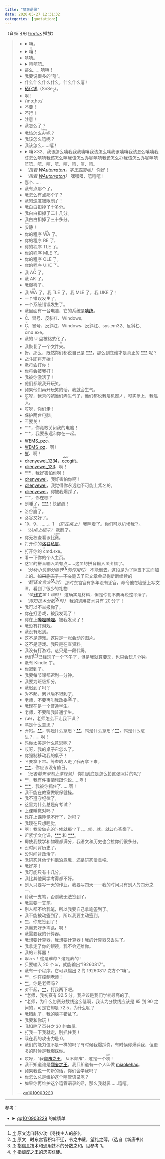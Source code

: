 ```yaml
---
title: "嘻管语录"
date: 2020-05-27 12:31:32
categories: [quotations]
---
```


<!-- more -->

（音频可用 [Firefox](https://www.mozilla.org/firefox/new) 播放）

> * <details>
>     <summary>嘻。</summary>
>     <audio src="/quotations/qq1010903229/0.ogg" controls></audio>
>   </details>
> * <details>
>     <summary><ruby>嘻<rp> (</rp><rt>xì</rt><rp>)</rp></ruby>！</summary>
>     <audio src="/quotations/qq1010903229/1.ogg" controls></audio>
>   </details>
> * 嘻嘻。
> * <details>
>     <summary>嘻嘻嘻。</summary>
>     <audio src="/quotations/qq1010903229/2.ogg" controls></audio>
>   </details>
> * 那么……嘻嘻！
> * 我要说很多的“嘻”。<a id="many-xi" href="/quotations/qq1010903229/endless-xi.html"></a><script>document.getElementById("many-xi").innerText = "嘻".repeat(Math.trunc(Math.random() * 21) + 10) + "……";</script>
> * 什么什么什么什么，什么什么嘻！
> * [硒化锡](https://zh.wikipedia.org/wiki/%E7%A1%92%E5%8C%96%E9%94%A1)（SnSe<sub>2</sub>）。
> * 啊！
> * /ˈmɜːˌhɜː/
> * 不要！
> * 不行！
> * 注意！
> * 我怎么了？
> * 我该怎么<ruby>办<rp> (</rp><rt>bàng</rt><rp>)</rp></ruby>呢？
> * 我该怎么嘻呢？
> * 我该怎么……嘻！
> * <details>
>     <summary>嘻✕32、我该怎么嘻我我我嘻嘻我该怎么嘻我该嘻嘻我该怎么嘻嘻我该怎么嘻嘻我该怎么嘻我该怎么办呢嘻嘻我该怎么办我该怎么办呢嘻嘻嘻嘻、嘻、嘻、嘻、嘻、嘻、嘻、嘻。</summary>
>     <audio src="/quotations/qq1010903229/3.ogg" controls></audio>
>   </details>
> * _（指着 [WAutomaton]，字正腔圆地）_ 你好！
> * _（指着 [WAutomaton]）_ 嘿嘿嘿，嘻嘻嘻！
> * 那个……
> * 我有点那个了。
> * 我怎么有点那个了？
> * 我的速度被限制了！
> * 我白白扣掉了十多分。
> * 我白白扣掉了二十几分。
> * 我白白扣掉了三十多分。
> * <ruby>安<rp> (</rp><rt>āng</rt><rp>)</rp></ruby>静！
> * 你的程序 <ruby>WA<rp> (</rp><rt>wā</rt><rp>)</rp></ruby> 了。
> * 你的程序 RE 了。
> * 你的程序 TLE 了。
> * 你的程序 MLE 了。
> * 你的程序 OLE 了。
> * 你的程序 UKE 了。
> * 我 A<ruby>C<rp> (</rp><rt>xī</rt><rp>)</rp></ruby> 了。
> * 我 AK 了。
> * 我爆零了。
> * 我 <ruby>WA<rp> (</rp><rt>wā</rt><rp>)</rp></ruby> 了，我 TLE 了，我 MLE 了，我 UKE 了！
> * 一个错误发生了。
> * 一个系统错误发生了。
> * 我里面有一台电脑，它的系统是[嘻统](https://github.com/decadence-church/xistem)。
> * <ruby>C<rp> (</rp><rt>xī</rt><rp>)</rp></ruby>、冒号、反斜杠、Windows。
> * <ruby>C<rp> (</rp><rt>xī</rt><rp>)</rp></ruby>、冒号、反斜杠、Windows、反斜杠、system32、反斜杠、<ruby>c<rp> (</rp><rt>xī</rt><rp>)</rp></ruby>md.exe。
> * 我的 U 盘被格式化了。
> * 我恢复了一个文件<ruby>夹<rp> (</rp><rt>jiá</rt><rp>)</rp></ruby>。
> * 好。那么，既然你们都说自己是 [\*\*\*][qq1010903229]，那么到底谁才是真正的 [\*\*\*][qq1010903229] 呢？
> * 战斗即将开始！
> * 我将会打你！
> * 你将会被我打！
> * 我被你激活了！
> * 他们都跟我开玩笑。
> * 如果他们再开玩笑的话，我就会生气。
> * 哎呀，我真的被他们弄生气了。他们都说我是机器人，可实际上，我是<ruby>人<rp> (</rp><rt>lén</rt><rp>)</rp></ruby>。
> * 哎呀，你们走！
> * 保护两台电脑。
> * 不要关！
> * \*\*\*，你竟敢关闭我的电脑！
> * \*\*\*，我要永远和你在一起。
> * [WEMS_pz<ruby>c<rp> (</rp><rt>xī</rt><rp>)</rp></ruby>][WEMS_pzc]。
> * [WEMS_pz][WEMS_pzc]、啊！
> * [W][WEMS_pzc]、啊！
> * [chenyewei_1234，<ruby>ccc<rp> (</rp><rt>xīxīxī</rt><rp>)</rp></ruby>gift][chenyewei_1234]。
> * [chenyewei_123][chenyewei_1234]、啊！
> * [\*\*\*][zhenglier]，我好害怕你啊！
> * [chenyewei][chenyewei_1234]，我好害怕你啊！
> * [chenyewei][chenyewei_1234]，我觉得你永远也不可能上紫名的。
> * [chenyewei][chenyewei_1234]，你被我爆踩了。
> * \*\*\*，你在哪？
> * 别睡了，[\*\*\*][WAutomaton]！快醒醒！
> * 洛谷<ruby>崩<rp> (</rp><rt>bēn</rt><rp>)</rp></ruby>了。
> * 洛谷又好了。
> * 10、9、……、1，_（趴在桌上）_ 我睡着了。你们可以机惨我了。
> * _（从桌上起来）_ 我醒了。
> * 你无权查看该比<ruby>赛<rp> (</rp><rt>/saɪn/</rt><rp>)</rp></ruby>。
> * 打开你的[洛谷私信](https://www.luogu.com.cn/chat)。
> * 打开你的 <ruby>c<rp> (</rp><rt>xī</rt><rp>)</rp></ruby>md.exe。
> * 看一下你的个人主页。
> * 这里的拼音输入法有点……这里的拼音输入法出错了。
> * _（分析小说部分情节<sup><a id="ref-1-1" href="#footnote-1">[1]</a></sup>的作用时）_ 不能删去。这段是为了照应下文而加上的。~~如果删去了，下文~~删去了它文章会显得断断续续的
> * _（翻译文言文<sup><a id="ref-2-1" href="#footnote-2">[2]</a></sup>时）_ 那时东宫官有多年没有迁官，命令他在墙壁上写文章，看到了很少的礼物
> * _（读[作文](/quotations/2020/04/23/qq1010903229-composition.html)第 1 段时）_ 这确实是材料，但是你们不要再说这段话了。
> * _（得知技术分数<sup><a id="ref-3-1" href="#footnote-3">[3]</a></sup>时）_ 我的通用技术只有 20 分了！
> * 我可以不举报你了。
> * 你在打游戏，被我发现了！
> * 你在上[哔哩哔哩](https://www.bilibili.com/)，被我发现了！
> * 我没有打游戏。
> * 我没有迟到。
> * 这不是游戏。这只是一张会动的图片。
> * 这不是游戏。我只是在查资料。
> * 我没有打游戏。这只是一段代码。
> * 他们<sup><a id="ref-4-1" href="#footnote-4">[4]</a></sup>已经玩了一个下午了，但是我就算要玩，也只会玩几分钟。
> * 我有 Kindle 了。
> * 你迟到了。
> * 我要每节课都迟到一分钟。
> * 我要为班级扣分。
> * 我迟到了吗？
> * 对不起，我以后不迟到了。
> * 老师，不要再叫我政委<sup><a id="ref-5-1" href="#footnote-5">[5]</a></sup>了。
> * 我现在是一个普通学生。
> * 老师，不要叫我普通学生。
> * /ˈæ/，老师怎么不让我下课？
> * 鸭是什么意思？
> * 开始。[\*\*][Fading]，鸭是什么意思？[\*\*][Fading]，鸭是什么意思？[\*\*][Fading]，鸭是什么意思？……啊！
> * 鸡你太美是什么意思呢？
> * 哎呀，我的桌子它怎么了。
> * 你强制移动我的桌子！
> * 不要拿下来。等查的人走了我再拿下来。
> * [\*\*\*][WAutomaton]，你应该没有值日。
> * _（记者前来录制上课视频）_ 你们到底是怎么拍这张照片的呢？
> * [\*\*][秋枫梧]，我有件事情想跟你说……啊！
> * [\*\*\*][zhenglier]，我被你抓住了……啊！
> * 我不能在教室做眼保健操。
> * 我不遵守纪律了。
> * 这里为什么总是有考试？
> * 上课睡觉对吗？
> * 现在上课睡觉不行了，对吗？
> * 我现在只想睡觉。
> * 啊！我没做完的时候就那个了……就、就、就公布答案了。
> * 赶紧学文化课，[\*\*\*][WAutomaton] 和 [\*\*\*][chenyewei_1234]。
> * 即使我数学和物理都满分，我语文和历史也会拉你们很多分。
> * 没时间背历史了。
> * 没时间背政治了。
> * 我研究其他学科很没意思，还是研究信息吧。
> * 我好差！
> * 我可能只有十几分。
> * 我比其他同学考得都不好。
> * 别人只要写一天的作业，我要写四天——我的时间只有别人的四分之一。
> * 给我一支笔，否则我无法签到了。
> * 我需要一支笔。
> * 别人都不给我笔，所以我要自己拿笔签到了。
> * 我不能被动签到了，所以我要主动签到。
> * [\*\*][Fading]，你忘签到了！
> * 我需要好多零食，啊！
> * 我需要我的计算器。
> * 我想要计算器，我想要计算器！我的计算器又丢失了。
> * 我拿走了你的眼镜，我不会还给你。
> * 我的计算器！
> * 啊↗↘！这是谁的？这是我的！
> * 只要输入 20 个 <var>x</var><var>i</var>，就能输出“19260817”。
> * 我有一个程序。它可以输出 2 的 19260817 次方个“嘻”。
> * [\*\*][Fading]，你在控制老师！
> * [\*\*][Fading]，你是老师吗？
> * 对不起，[\*\*][Fading]，打我两下吧。
> * \*老师，我初赛有 92.5 分。我应该是我们学校最高的了。
> * \*老师，为什么初赛分数线这么低啊，我认为分数线应该是 85 到 90 之间的，可是它却是 72.5，为什么呢？
> * 我错乱了，我的脑子错乱了。
> * 我要和你玩！
> * 我扣除了百分之 20 的血量。
> * 打我一下我就走，别抓住我！
> * 现在我的攻击力是 0。
> * 我们的能力值不是一样的吗？有时候我爆踩你，有时候你爆踩我，但更多的时候是我爆踩你。
> * 哎呀，“我[颓废之王][刘嘉骥]，从不颓废”，这是一个<ruby>梗<rp> (</rp><rt>gěn</rt><rp>)</rp></ruby>！
> * 我不知道谁是[颓废之王][刘嘉骥]。我只知道有一个人叫做 [miaokehao]。
> * 如果我说一句新的话，你们会学我吗？
> * 你怎么总是维护这个嘻管语录呢？
> * 如果你再维护这个嘻管语录的话，那么我就要……嘻嘻。
>
> — [qq1010903229]

---

参考：

* <details>
    <summary><a href="https://www.luogu.com.cn/user/48737">qq1010903229</a> 的成绩单</summary>
    <table>
      <thead>
        <tr><th rowspan="2">姓名</th><th rowspan="2">总分</th><th colspan="2">语文</th><th>...</th><th colspan="2">技术</th></tr>
        <tr><th>得分</th><th>年级排名</th><th>...</th><th>得分</th><th>年级排名</th></tr>
      </thead>
      <tbody>
        <tr><td><a href="https://www.luogu.com.cn/user/48737">***</a></td><td>681</td><td>57</td><td>729</td><td>...</td><td>70</td><td>180</td></tr>
      </tbody>
    </table>
  </details>

---

<ol>
  <li id="footnote-1"><a href="#ref-1-1">↑</a> 原文选自韩少功《寻找主人的船》。</li>
  <li id="footnote-2"><a href="#ref-2-1">↑</a> 原文：时东宫官积年不迁，令之书壁，望礼之薄。（选自《新唐书》）</li>
  <li id="footnote-3"><a href="#ref-3-1">↑</a> 指信息技术和通用技术的分数之和，见参考 1。</li>
  <li id="footnote-4"><a href="#ref-4-1">↑</a> 指颓废之王的忠实信徒。</li>
</ol>

[Fading]: https://www.luogu.com.cn/user/20309
[miaokehao]: https://www.luogu.com.cn/user/26848
[刘嘉骥]: https://www.luogu.com.cn/user/28427
[Owen_codeisking]: https://www.luogu.com.cn/user/35069
[chenyewei_1234]: https://www.luogu.com.cn/user/43697
[zhenglier]: https://www.luogu.com.cn/user/48143
[qq1010903229]: https://www.luogu.com.cn/user/48737
[WEMS_pzc]: https://www.luogu.com.cn/user/60075
[秋枫梧]: https://www.luogu.com.cn/user/147674
[WAutomaton]: https://www.luogu.com.cn/user/184020

